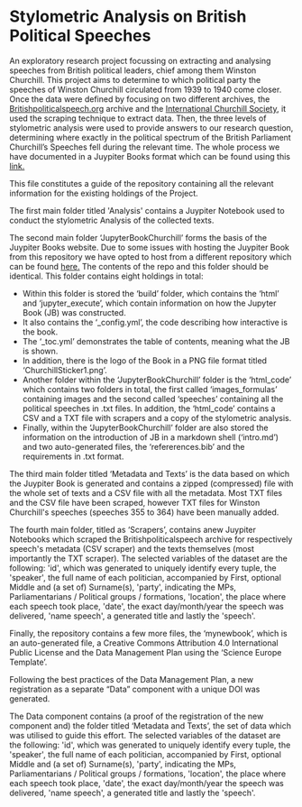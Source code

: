 # Stylometric Analysis on British Political Speeches
An exploratory research project focussing on extracting and analysing speeches from British political leaders, chief among them Winston Churchill.
This project aims to determine to which political party the speeches of Winston Churchill circulated from 1939 to 1940 come closer. 
Once the data were defined by focusing on two different archives, the [Britishpoliticalspeech.org](http://britishpoliticalspeech.org/) archive and the [International Churchill Society](https://winstonchurchill.org/), it used the scraping technique to extract data. 
Then, the three levels of stylometric analysis were used to provide answers to our research question, determining where exactly in the political spectrum of the British Parliament Churchill’s Speeches fell during the relevant time. 
The whole process we have documented in a Juypiter Books format which can be found using this [link.](https://paschalisag.github.io/jupy_book_churchill/html_code/political_party_stylometric_analysis-Copy1.html)

This file constitutes a guide of the repository containing all the relevant information for the existing holdings of the Project. 

The first main folder titled 'Analysis' contains a Juypiter Notebook used to conduct the stylometric Analysis of the collected texts. 

The second main folder ‘JupyterBookChurchill’ forms the basis of the Juypiter Books website. Due to some issues with hosting the Juypiter Book from this repository we have opted to host from a different repository which can be found [here.](https://github.com/PaschalisAg/jupy_book_churchill)
The contents of the repo and this folder should be identical. This folder contains eight holdings in total:
- Within this folder is stored the ‘build’ folder, which contains the ‘html’ and ‘jupyter_execute’, which contain information on how the Jupyter Book (JB) was constructed.
- It also contains the ‘_config.yml’, the code describing how interactive is the book. 
- The ‘_toc.yml’ demonstrates the table of contents, meaning what the JB is shown. 
- In addition, there is the logo of the Book in a PNG file format titled ‘ChurchillSticker1.png’. 
- Another folder within the ‘JupyterBookChurchill’ folder is the ‘html_code’ which contains two folders in total, the first called ‘images_formulas’ containing images and the second called ‘speeches’ containing all the political speeches in .txt files. In addition, the ‘html_code’ contains a CSV and a TXT file with scrapers and a copy of the stylometric analysis.
- Finally, within the ‘JupyterBookChurchill’ folder are also stored the information on the introduction of JB in a markdown shell (‘intro.md’) and two auto-generated files, the ‘refererences.bib’ and the requirements in .txt format.

The third main folder titled ‘Metadata and Texts’ is the data based on which the Juypiter Book is generated and contains a zipped (compressed) file with the whole set of texts and a CSV file with all the metadata. Most TXT files and the CSV file have been scraped, however TXT files for Winston Churchill's speeches (speeches 355 to 364) have been manually added.

The fourth main folder, titled as ‘Scrapers’, contains anew Juypiter Notebooks which scraped the Britishpoliticalspeech archive for respectively speech's metadata (CSV scraper) and the texts themselves (most importantly the TXT scraper). The selected variables of the dataset are the following: 'id', which was generated to uniquely identify every tuple, the 'speaker', the full name of each politician, accompanied by First, optional Middle and (a set of) Surname(s), 'party', indicating the MPs, Parliamentarians / Political groups / formations, 'location', the place where each speech took place, 'date', the exact day/month/year the speech was delivered, 'name speech', a generated title and lastly the 'speech'.

Finally, the repository contains a few more files, the ‘mynewbook’, which is an auto-generated file, a Creative Commons Attribution 4.0 International Public License and the Data Management Plan using the ‘Science Europe Template’.

Following the best practices of the Data Management Plan, a new registration as a separate “Data” component with a unique DOI was generated.

The Data component contains (a proof of the registration of the new component and) the folder titled ‘Metadata and Texts’, the set of data which was utilised to guide this effort. The selected variables of the dataset are the following: 'id', which was generated to uniquely identify every tuple, the 'speaker', the full name of each politician, accompanied by First, optional Middle and (a set of) Surname(s), 'party', indicating the MPs, Parliamentarians / Political groups / formations, 'location', the place where each speech took place, 'date', the exact day/month/year the speech was delivered, 'name speech', a generated title and lastly the 'speech'.
